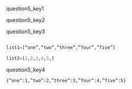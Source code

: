 question5_key1


question5_key2



question5_key3
```python

list1=[“one”,”two”,”three”,”four”,”five”]

list2=[1,2,3,4,5,] 
 ```

question5_key4
```
{“one”:1,”two”:2,”three”:3,”four”:4,”five”:5}
```
